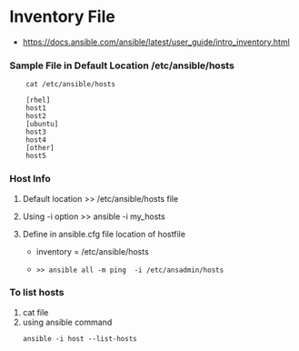 # Inventory File 

  - https://docs.ansible.com/ansible/latest/user_guide/intro_inventory.html

### Sample File in Default Location /etc/ansible/hosts
  ```
      cat /etc/ansible/hosts

      [rhel]
      host1 
      host2
      [ubuntu]
      host3
      host4
      [other]
      host5
  ```
  
### Host Info 
  
  
  1.  Default location >> /etc/ansible/hosts file 
  2.  Using -i option >> ansible -i my_hosts
  3.  Define in ansible.cfg file location of hostfile
      
      - inventory = /etc/ansible/hosts
     
      - `>> ansible all -m ping  -i /etc/ansadmin/hosts`


### To list hosts

  1. cat file
  2. using ansible command
     ```
     ansible -i host --list-hosts 
     ```

